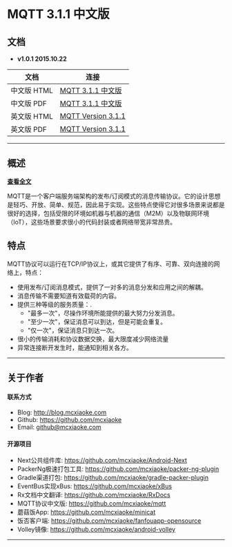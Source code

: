 # MQTT 3.1.1 中文版

## 文档

* **v1.0.1 2015.10.22**

文档|连接
----|----
中文版 HTML | [MQTT 3.1.1 中文版](http://mcxiaoke.github.io/mqtt/protocol/MQTT-3.1.1-CN.html)
中文版 PDF | [MQTT 3.1.1 中文版](http://mcxiaoke.github.io/mqtt/protocol/MQTT-3.1.1-CN.pdf)
英文版 HTML | [MQTT Version 3.1.1](http://docs.oasis-open.org/mqtt/mqtt/v3.1.1/mqtt-v3.1.1.html)
英文版 PDF | [MQTT Version 3.1.1](http://docs.oasis-open.org/mqtt/mqtt/v3.1.1/mqtt-v3.1.1.pdf)

------

## 概述

[**查看全文**](http://mcxiaoke.github.io/mqtt/protocol/MQTT-3.1.1-CN.html)

MQTT是一个客户端服务端架构的发布/订阅模式的消息传输协议。它的设计思想是轻巧、开放、简单、规范，因此易于实现。这些特点使得它对很多场景来说都是很好的选择，包括受限的环境如机器与机器的通信（M2M）以及物联网环境（IoT），这些场景要求很小的代码封装或者网络带宽非常昂贵。

## 特点

MQTT协议可以运行在TCP/IP协议上，或其它提供了有序、可靠、双向连接的网络上，特点：

* 使用发布/订阅消息模式，提供了一对多的消息分发和应用之间的解耦。
* 消息传输不需要知道有效载荷的内容。
* 提供三种等级的服务质量：.
	- "最多一次"，尽操作环境所能提供的最大努力分发消息。
	- "至少一次"，保证消息可以到达，但是可能会重复。
	- "仅一次"，保证消息只到达一次。
* 很小的传输消耗和协议数据交换，最大限度减少网络流量
* 异常连接断开发生时，能通知到相关各方。

------

## 关于作者

#### 联系方式

* Blog: <http://blog.mcxiaoke.com>
* Github: <https://github.com/mcxiaoke>
* Email: [github@mcxiaoke.com](mailto:github@mcxiaoke.com)

#### 开源项目

* Next公共组件库: <https://github.com/mcxiaoke/Android-Next>
* PackerNg极速打包工具: <https://github.com/mcxiaoke/packer-ng-plugin>
* Gradle渠道打包: <https://github.com/mcxiaoke/gradle-packer-plugin>
* EventBus实现xBus: <https://github.com/mcxiaoke/xBus>
* Rx文档中文翻译: <https://github.com/mcxiaoke/RxDocs>
* MQTT协议中文版: <https://github.com/mcxiaoke/mqtt>
* 蘑菇饭App: <https://github.com/mcxiaoke/minicat>
* 饭否客户端: <https://github.com/mcxiaoke/fanfouapp-opensource>
* Volley镜像: <https://github.com/mcxiaoke/android-volley>

------
